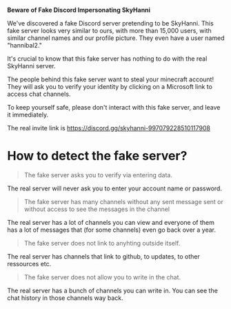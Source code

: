 **Beware of Fake Discord Impersonating SkyHanni**

We've discovered a fake Discord server pretending to be SkyHanni.
This fake server looks very similar to ours, with more than 15,000 users, with similar channel names and our profile picture.
They even have a user named "hannibal2."

It's crucial to know that this fake server has nothing to do with the real SkyHanni server.

The people behind this fake server want to steal your minecraft account!
They will ask you to verify your identity by clicking on a Microsoft link to access chat channels.

To keep yourself safe, please don't interact with this fake server, and leave it immediately.

The real invite link is https://discord.gg/skyhanni-997079228510117908


# How to detect the fake server?

> The fake server asks you to verify via entering data.

The real server will never ask you to enter your account name or password.

> The fake server has many channels without any sent message sent or without access to see the messages in the channel

The real server has a lot of channels you can view and everyone of them has a lot of messages that (for some channels) even go back over a year.

> The fake server does not link to anyhting outside itself.

The real server has channels that link to github, to updates, to other ressources etc.

> The fake server does not allow you to write in the chat.

The real server has a bunch of channels you can write in. You can see the chat history in those channels way back.
